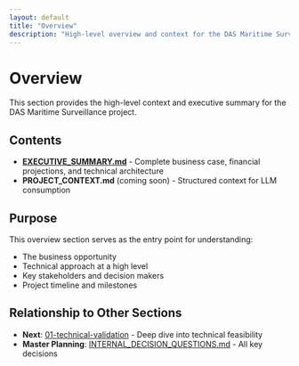 ```yaml
---
layout: default
title: "Overview"
description: "High-level overview and context for the DAS Maritime Surveillance project"
---
```


# Overview

This section provides the high-level context and executive summary for the DAS Maritime Surveillance project.

## Contents

- **[EXECUTIVE_SUMMARY.md](./EXECUTIVE_SUMMARY.md)** - Complete business case, financial projections, and technical architecture
- **PROJECT_CONTEXT.md** (coming soon) - Structured context for LLM consumption

## Purpose

This overview section serves as the entry point for understanding:
- The business opportunity
- Technical approach at a high level
- Key stakeholders and decision makers
- Project timeline and milestones

## Relationship to Other Sections

- **Next**: [01-technical-validation](../01-technical-validation/) - Deep dive into technical feasibility
- **Master Planning**: [INTERNAL_DECISION_QUESTIONS.md](../INTERNAL_DECISION_QUESTIONS.md) - All key decisions
